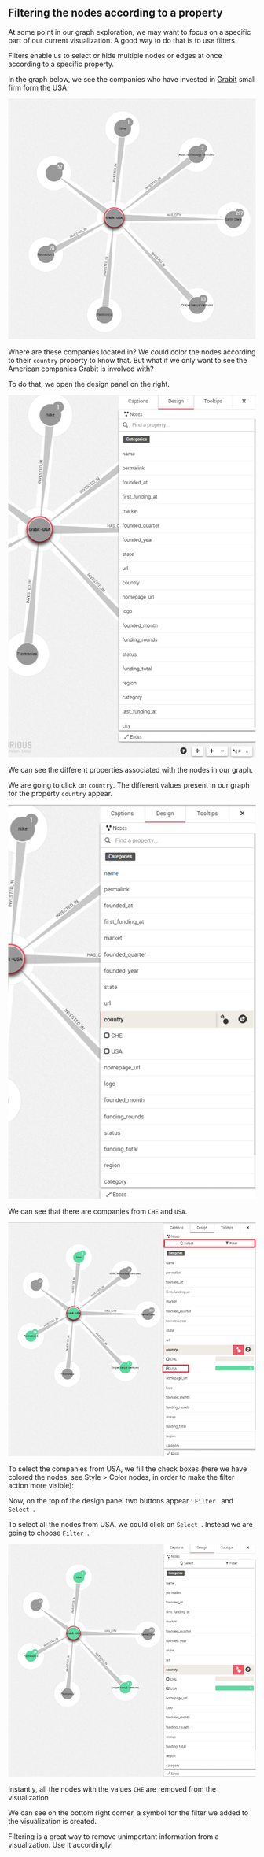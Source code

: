 ## Filtering the nodes according to a property

At some point in our graph exploration, we may want to focus on a specific part of our current visualization. A good way to do that is to use filters.

Filters enable us to select or hide multiple nodes or edges at once according to a specific property.

In the graph below, we see the companies who have invested in [Grabit](http://www.banexiventures.com/) small firm form the USA.

![](G_1.png)

Where are these companies located in? We could color the nodes according to their ```country``` property to know that. But what if we only want to see the American companies Grabit is involved with?

To do that, we open the design panel on the right.

![](G_2.png)

We can see the different properties associated with the nodes in our graph.

We are going to click on ```country```. The different values present in our graph for the property ```country``` appear.

![](G_3.png)

We can see that there are companies from ```CHE``` and ```USA```.

![](G_4.png)

To select the companies from USA, we fill the check boxes (here we have colored the nodes, see Style > Color nodes, in order to make the filter action more visible):

Now, on the top of the design panel two buttons appear :  ```Filter ``` and  ```Select ```.

To select all the nodes from USA, we could click on ```Select ```. Instead we are going to choose ```Filter ```.

![](G_5.png)

Instantly, all the nodes with the values ```CHE``` are removed from the visualization

We can see on the bottom right corner, a symbol for the filter we added to the visualization is created.

Filtering is a great way to remove unimportant information from a visualization. Use it accordingly!
